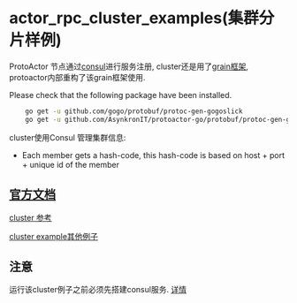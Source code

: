 # actor_rpc_cluster_examples(集群分片样例)

ProtoActor 节点通过[consul](https://github.com/hashicorp/consul)进行服务注册, 
cluster还是用了[grain框架](https://github.com/dianbaer/grain), protoactor内部重构了该grain框架使用.


Please check that the following package have been installed.
```bash
    go get -u github.com/gogo/protobuf/protoc-gen-gogoslick
    go get -u github.com/AsynkronIT/protoactor-go/protobuf/protoc-gen-gograin
```

cluster使用Consul 管理集群信息:
- Each member gets a hash-code, this hash-code is based on host + port + unique id of the member

## [官方文档](proto.actor/docs/grains#proto-cluster)

[cluster 参考](https://blog.csdn.net/TIGER_XC/article/details/86129995)

[cluster example其他例子](https://github.com/gviedma/cluster-examples)

## 注意

运行该cluster例子之前必须先搭建consul服务. [详情](../../../doc/consul.md)